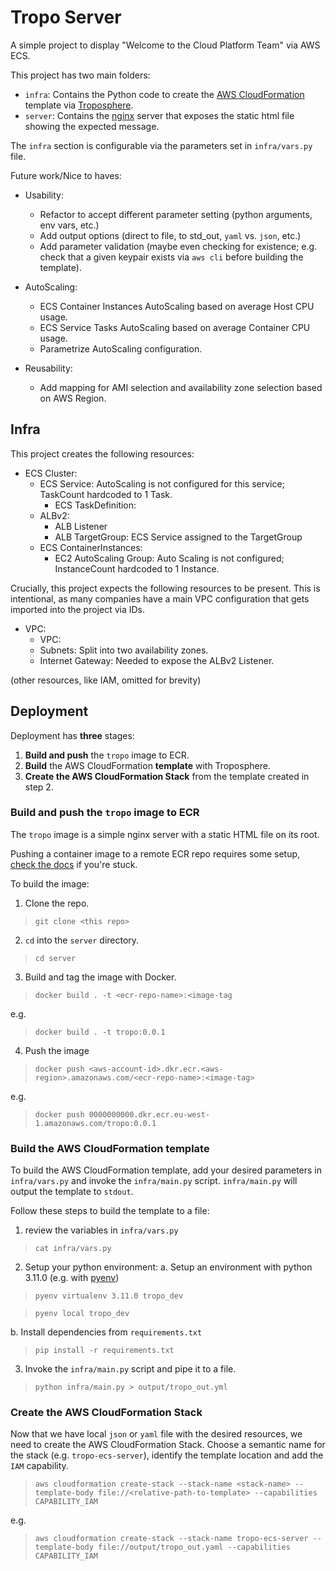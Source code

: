 # Tropo Server

A simple project to display "Welcome to the Cloud Platform Team" via AWS ECS.

This project has two main folders:
- `infra`: Contains the Python code to create the [AWS CloudFormation](https://docs.aws.amazon.com/AWSCloudFormation/latest/UserGuide/Welcome.html) template via [Troposphere](https://troposphere.readthedocs.io/en/latest/index.html).
- `server`: Contains the [nginx](https://nginx.org/en/) server that exposes the static html file showing the expected message.

The `infra` section is configurable via the parameters set in `infra/vars.py` file.


Future work/Nice to haves:
- Usability:
  - Refactor to accept different parameter setting (python arguments, env vars, etc.)
  - Add output options (direct to file, to std_out, `yaml` vs. `json`, etc.)
  - Add parameter validation (maybe even checking for existence; e.g. check that a given keypair exists via `aws cli` before building the template).

- AutoScaling:
  - ECS Container Instances AutoScaling based on average Host CPU usage.
  - ECS Service Tasks AutoScaling based on average Container CPU usage.
  - Parametrize AutoScaling configuration.

- Reusability:
  - Add mapping for AMI selection and availability zone selection based on AWS Region.


## Infra

This project creates the following resources:

- ECS Cluster:
    - ECS Service: AutoScaling is not configured for this service; TaskCount hardcoded to 1 Task.
        - ECS TaskDefinition:
    - ALBv2:
        - ALB Listener
        - ALB TargetGroup: ECS Service assigned to the TargetGroup
    - ECS ContainerInstances:
        - EC2 AutoScaling Group: Auto Scaling is not configured; InstanceCount hardcoded to 1 Instance.


Crucially, this project expects the following resources to be present.
This is intentional, as many companies have a main VPC configuration that gets imported into the project via IDs.
- VPC:
    - VPC:
    - Subnets: Split into two availability zones.
    - Internet Gateway: Needed to expose the ALBv2 Listener.

(other resources, like IAM, omitted for brevity)


## Deployment

Deployment has **three** stages:
1. **Build and push** the `tropo` image to ECR.
2. **Build** the AWS CloudFormation **template** with Troposphere.
3. **Create the AWS CloudFormation Stack** from the template created in step 2.


### Build and push the `tropo` image to ECR

The `tropo` image is a simple nginx server with a static HTML file on its root.

Pushing a container image to a remote ECR repo requires some setup, [check the docs](https://docs.aws.amazon.com/AmazonECR/latest/userguide/docker-push-ecr-image.html) if you're stuck.

To build the image:

1. Clone the repo.

> `git clone <this repo>`

2. `cd` into the `server` directory.

> `cd server`

3. Build and tag the image with Docker.

> `docker build . -t <ecr-repo-name>:<image-tag`

e.g.

> `docker build . -t tropo:0.0.1`

4. Push the image

> `docker push <aws-account-id>.dkr.ecr.<aws-region>.amazonaws.com/<ecr-repo-name>:<image-tag>`

e.g.

> `docker push 0000000000.dkr.ecr.eu-west-1.amazonaws.com/tropo:0.0.1`


### Build the AWS CloudFormation template

To build the AWS CloudFormation template, add your desired parameters in `infra/vars.py` and invoke the `infra/main.py` script.
`infra/main.py` will output the template to `stdout`. 

Follow these steps to build the template to a file:
1. review the variables in `infra/vars.py`

> `cat infra/vars.py`

2. Setup your python environment:
  a. Setup an environment with python 3.11.0 (e.g. with [pyenv](https://github.com/pyenv/pyenv))

> `pyenv virtualenv 3.11.0 tropo_dev`

> `pyenv local tropo_dev`

  b. Install dependencies from `requirements.txt`

> `pip install -r requirements.txt`

3. Invoke the `infra/main.py` script and pipe it to a file.

> `python infra/main.py > output/tropo_out.yml`


### Create the AWS CloudFormation Stack

Now that we have local `json` or `yaml` file with the desired resources, we need to create the AWS CloudFormation Stack.
Choose a semantic name for the stack (e.g. `tropo-ecs-server`), identify the template location and add the `IAM` capability.

> `aws cloudformation create-stack --stack-name <stack-name> --template-body file://<relative-path-to-template> --capabilities CAPABILITY_IAM`

e.g.

> `aws cloudformation create-stack --stack-name tropo-ecs-server --template-body file://output/tropo_out.yaml --capabilities CAPABILITY_IAM`

